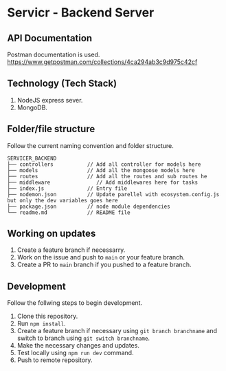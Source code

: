 # Servicr - Backend Server

## API Documentation

Postman documentation is used.
https://www.getpostman.com/collections/4ca294ab3c9d975c42cf

## Technology (Tech Stack)

1. NodeJS express sever.
1. MongoDB.

## Folder/file structure

Follow the current naming convention and folder structure.

```
SERVICER_BACKEND
├── controllers           // Add all controller for models here
├── models                // Add all the mongoose models here
├── routes                // Add all the routes and sub routes he
├── middleware               // Add middlewares here for tasks
├── index.js              // Entry file
├── nodemon.json          // Update parellel with ecosystem.config.js but only the dev variables goes here
├── package.json          // node module dependencies
└── readme.md             // README file
```

## Working on updates

1. Create a feature branch if necessarry.
1. Work on the issue and push to `main` or your feature branch.
1. Create a PR to `main` branch if you pushed to a feature branch.

## Development

Follow the follwing steps to begin development.

1. Clone this repository.
1. Run `npm install`.
1. Create a feature branch if necessary using `git branch branchname` and switch to branch using `git switch branchname`.
1. Make the necessary changes and updates.
1. Test locally using `npm run dev` command.
1. Push to remote repository.
